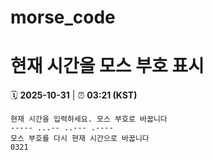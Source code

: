 # morse_code
# 현재 시간을 모스 부호 표시
<!-- MORSE_TIME_START -->
🗓️ **2025-10-31** | ⏰ **03:21 (KST)**

```
현재 시간을 입력하세요. 모스 부호로 바꿉니다
----- ...-- ..--- .----
모스 부호를 다시 현재 시간으로 바꿉니다
0321
```
<!-- MORSE_TIME_END -->
